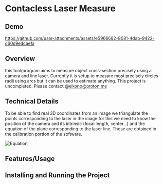 # Contacless Laser Measure

## Demo
https://github.com/user-attachments/assets/e5966662-8081-4dab-9422-c60d9edcaefa

## Overview
this tool/program aims to measure object cross-section precisely using a camera and line laser. Currently it is setup to measure most precisely circles radii using arcs but it can be used to estimate anything. This project is uncompleted. Please contact @eikono@proton.me

## Technical Details
To be able to find real 3D coordinates from an image we triangulate the points corresponding to the laser in the image for this we need to know the position of the camera and its intrinsic (focal length, center...) and the equation of the plane corresponding to the laser line. These are obtained in the calibration portion of the software.

![Equation]([https://latex.codecogs.com/svg.image?I=\begin{bmatrix}I(0,0)&I(1,0)&\hdots&I(W-1,0)\\I(0,1)&I(1,1)&\hdots&I(W-1,1)\\\vdots&\vdots&\ddots&\vdots\\I(0,H-1)&I(1,H-1)&\hdots&I(W-1,H-1)\\\end{bmatrix}])

## Features/Usage


## Installing and Running the Project


